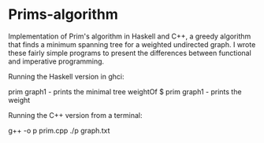 # Prims-algorithm
Implementation of Prim's algorithm in Haskell and C++, a greedy algorithm that finds a minimum spanning tree for a weighted undirected graph. 
I wrote these fairly simple programs to present the differences between functional and imperative programming.

Running the Haskell version in ghci:

prim graph1 - prints the minimal tree
weightOf $ prim graph1 - prints the weight

Running the C++ version from a terminal:

g++ -o p prim.cpp
./p graph.txt 


